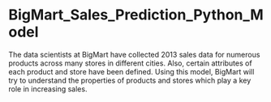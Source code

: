 # BigMart_Sales_Prediction_Python_Model
The data scientists at BigMart have collected 2013 sales data for numerous products across many stores in different cities. Also, certain attributes of each product and store have been defined. Using this model, BigMart will try to understand the properties of products and stores which play a key role in increasing sales.
